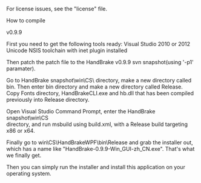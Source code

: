 For license issues, see the "license" file.

How to compile

v0.9.9

First you need to get the following tools ready:
  Visual Studio 2010 or 2012
  Unicode NSIS toolchain with inet plugin installed
    
Then patch the patch file to the HandBrake v0.9.9 svn snapshot(using '-p1'
paramater).

Go to HandBrake snapshot\win\CS\ directory, make a new directory called bin.
Then enter bin directory and make a new directory called Release. Copy Fonts
directory, HandBrakeCLI.exe and hb.dll that has been compiled previously
into Release directory.

Open Visual Studio Command Prompt, enter the HandBrake snapshot\win\CS\
directory, and run msbuild using build.xml, with a Release build targeting
x86 or x64.

Finally go to win\CS\HandBrakeWPF\bin\Release and grab the installer out,
which has a name like "HandBrake-0.9.9-Win_GUI-zh_CN.exe". That's what we
finally get.

Then you can simply run the installer and install this application on your
operating system.